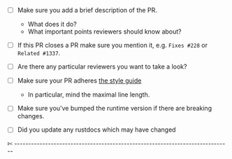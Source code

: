- [ ] Make sure you add a brief description of the PR.
  - What does it do?
  - What important points reviewers should know about?
- [ ] If this PR closes a PR make sure you mention it, e.g. `Fixes #228` or `Related #1337`.
- [ ] Are there any particular reviewers you want to take a look?
- [ ] Make sure your PR adheres [the style guide](https://github.com/paritytech/polkadot/wiki/Style-Guide)
  - In particular, mind the maximal line length.
- [ ] Make sure you've bumped the runtime version if there are breaking changes.
- [ ] Did you update any rustdocs which may have changed


✄ -----------------------------------------------------------------------------
